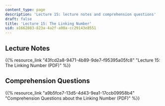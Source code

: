 ```yaml
---
content_type: page
description: 'Lecture 15: lecture notes and comprehension questions'
draft: false
title: 'Lecture 15: The Linking Number'
uid: a1662883-823a-4a2f-a90a-cc29143e8551
---
```

## Lecture Notes

{{% resource_link "43fcd2a8-9471-4b89-9de7-f95395a05fc8" "Lecture 15: The Linking Number (PDF)" %}}

## Comprehension Questions

{{% resource_link "a9b5fce7-13d5-4d43-9ea1-17ccb09958b4" "Comprehension Questions about the Linking Number (PDF)" %}}